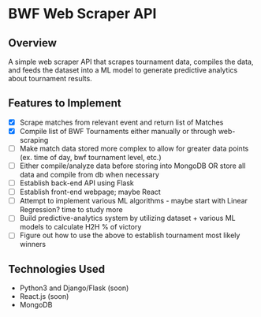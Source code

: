 # BWF Web Scraper API

## Overview
A simple web scraper API that scrapes tournament data, compiles the data, and feeds the dataset into a ML model to generate predictive analytics about tournament results.

## Features to Implement
- [x] Scrape matches from relevant event and return list of Matches
- [x] Compile list of BWF Tournaments either manually or through web-scraping
- [ ] Make match data stored more complex to allow for greater data points (ex. time of day, bwf tournament level, etc.)
- [ ] Either compile/analyze data before storing into MongoDB OR store all data and compile from db when necessary
- [ ] Establish back-end API using Flask
- [ ] Establish front-end webpage; maybe React
- [ ] Attempt to implement various ML algorithms - maybe start with Linear Regression? time to study more
- [ ] Build predictive-analytics system by utilizing dataset + various ML models to calculate H2H % of victory
- [ ] Figure out how to use the above to establish tournament most likely winners

## Technologies Used
* Python3 and Django/Flask (soon)
* React.js (soon)
* MongoDB